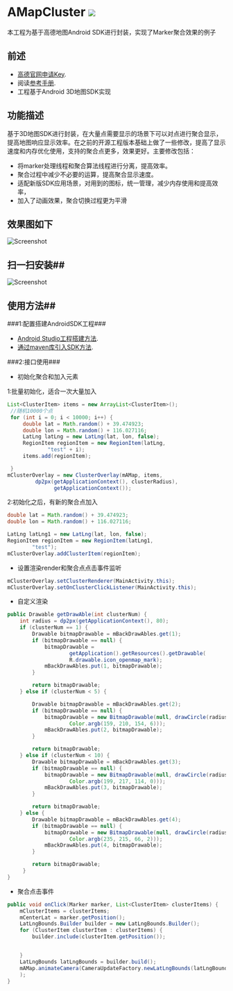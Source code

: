 # AMapCluster [![](https://jitpack.io/v/DonaldDu/AMapCluster.svg)](https://jitpack.io/#DonaldDu/AMapCluster)
本工程为基于高德地图Android SDK进行封装，实现了Marker聚合效果的例子
## 前述 ##
- [高德官网申请Key](http://lbs.amap.com/dev/#/).
- 阅读[参考手册](http://a.amap.com/lbs/static/unzip/Android_Map_Doc/index.html).
- 工程基于Android 3D地图SDK实现

## 功能描述 ##
基于3D地图SDK进行封装，在大量点需要显示的场景下可以对点进行聚合显示，提高地图响应显示效率。在之前的开源工程版本基础上做了一些修改，提高了显示速度和内存优化使用，支持的聚合点更多，效果更好。主要修改包括：
- 将marker处理线程和聚合算法线程进行分离，提高效率。
- 聚合过程中减少不必要的运算，提高聚合显示速度。
- 适配新版SDK应用场景，对用到的图标，统一管理，减少内存使用和提高效率，
- 加入了动画效果，聚合切换过程更为平滑 

## 效果图如下 ##

![Screenshot](https://raw.githubusercontent.com/amap-demo/android-cluster-marker/master/resource/Screenshot.png)  

## 扫一扫安装##
![Screenshot]( https://raw.githubusercontent.com/amap-demo/android-cluster-marker/master/resource/download.png)  


## 使用方法##
###1:配置搭建AndroidSDK工程###
- [Android Studio工程搭建方法](http://lbs.amap.com/api/android-sdk/guide/creat-project/android-studio-creat-project/#add-jars).
- [通过maven库引入SDK方法](http://lbsbbs.amap.com/forum.php?mod=viewthread&tid=18786).

###2:接口使用###

- 初始化聚合和加入元素

1:批量初始化，适合一次大量加入
``` java
List<ClusterItem> items = new ArrayList<ClusterItem>();
 //随机10000个点
 for (int i = 0; i < 10000; i++) {
     double lat = Math.random() + 39.474923;
     double lon = Math.random() + 116.027116;
     LatLng latLng = new LatLng(lat, lon, false);
     RegionItem regionItem = new RegionItem(latLng,
             "test" + i);
     items.add(regionItem);

 }
mClusterOverlay = new ClusterOverlay(mAMap, items,
         dp2px(getApplicationContext(), clusterRadius),
               getApplicationContext());
```
2:初始化之后，有新的聚合点加入
``` java
double lat = Math.random() + 39.474923;
double lon = Math.random() + 116.027116;

LatLng latLng1 = new LatLng(lat, lon, false);
RegionItem regionItem = new RegionItem(latLng1,
        "test");
mClusterOverlay.addClusterItem(regionItem);
```
- 设置渲染render和聚合点点击事件监听
``` java
mClusterOverlay.setClusterRenderer(MainActivity.this);
mClusterOverlay.setOnClusterClickListener(MainActivity.this);
```
- 自定义渲染
``` java
public Drawable getDrawAble(int clusterNum) {
    int radius = dp2px(getApplicationContext(), 80);
    if (clusterNum == 1) {
        Drawable bitmapDrawable = mBackDrawAbles.get(1);
        if (bitmapDrawable == null) {
            bitmapDrawable =
                    getApplication().getResources().getDrawable(
                    R.drawable.icon_openmap_mark);
            mBackDrawAbles.put(1, bitmapDrawable);
        }

        return bitmapDrawable;
    } else if (clusterNum < 5) {

        Drawable bitmapDrawable = mBackDrawAbles.get(2);
        if (bitmapDrawable == null) {
            bitmapDrawable = new BitmapDrawable(null, drawCircle(radius,
                    Color.argb(159, 210, 154, 6)));
            mBackDrawAbles.put(2, bitmapDrawable);
        }

        return bitmapDrawable;
    } else if (clusterNum < 10) {
        Drawable bitmapDrawable = mBackDrawAbles.get(3);
        if (bitmapDrawable == null) {
            bitmapDrawable = new BitmapDrawable(null, drawCircle(radius,
                    Color.argb(199, 217, 114, 0)));
            mBackDrawAbles.put(3, bitmapDrawable);
        }

        return bitmapDrawable;
    } else {
        Drawable bitmapDrawable = mBackDrawAbles.get(4);
        if (bitmapDrawable == null) {
            bitmapDrawable = new BitmapDrawable(null, drawCircle(radius,
                    Color.argb(235, 215, 66, 2)));
            mBackDrawAbles.put(4, bitmapDrawable);
        }

        return bitmapDrawable;
     }
}
```
- 聚合点击事件
``` java
public void onClick(Marker marker, List<ClusterItem> clusterItems) {
    mClusterItems = clusterItems;
    mCenterLat = marker.getPosition();
    LatLngBounds.Builder builder = new LatLngBounds.Builder();
    for (ClusterItem clusterItem : clusterItems) {
        builder.include(clusterItem.getPosition());


    }
    LatLngBounds latLngBounds = builder.build();
    mAMap.animateCamera(CameraUpdateFactory.newLatLngBounds(latLngBounds, 0)
    );
}
```
